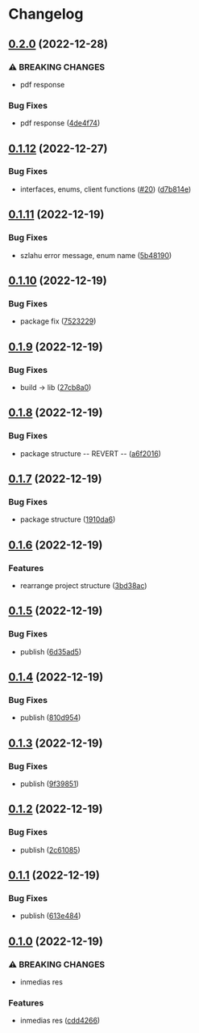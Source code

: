 # Changelog

## [0.2.0](https://github.com/Tubee01/szamlazzhu-client/compare/v0.1.12...v0.2.0) (2022-12-28)


### ⚠ BREAKING CHANGES

* pdf response

### Bug Fixes

* pdf response ([4de4f74](https://github.com/Tubee01/szamlazzhu-client/commit/4de4f740807b800a14f024cea8162c8631967447))

## [0.1.12](https://github.com/Tubee01/szamlazzhu-client/compare/v0.1.11...v0.1.12) (2022-12-27)


### Bug Fixes

* interfaces, enums, client functions ([#20](https://github.com/Tubee01/szamlazzhu-client/issues/20)) ([d7b814e](https://github.com/Tubee01/szamlazzhu-client/commit/d7b814e9fc05e0e886b25d4bf6428e14bfb43ce6))

## [0.1.11](https://github.com/Tubee01/szamlazzhu-client/compare/v0.1.10...v0.1.11) (2022-12-19)


### Bug Fixes

* szlahu error message, enum name ([5b48190](https://github.com/Tubee01/szamlazzhu-client/commit/5b4819052cd2d8fe54258d090aa59027f92bd5ef))

## [0.1.10](https://github.com/Tubee01/szamlazzhu-client/compare/v0.1.9...v0.1.10) (2022-12-19)


### Bug Fixes

* package fix ([7523229](https://github.com/Tubee01/szamlazzhu-client/commit/7523229a2a077ac74ce4c8406b0739dbd37da61e))

## [0.1.9](https://github.com/Tubee01/szamlazzhu-client/compare/v0.1.8...v0.1.9) (2022-12-19)


### Bug Fixes

* build -&gt; lib ([27cb8a0](https://github.com/Tubee01/szamlazzhu-client/commit/27cb8a0b17e6e14a65201637b78cd502009318c1))

## [0.1.8](https://github.com/Tubee01/szamlazzhu-client/compare/v0.1.7...v0.1.8) (2022-12-19)


### Bug Fixes

* package structure -- REVERT -- ([a6f2016](https://github.com/Tubee01/szamlazzhu-client/commit/a6f201678728eeb8b3dce833d2986d42a121f911))

## [0.1.7](https://github.com/Tubee01/szamlazzhu-client/compare/v0.1.6...v0.1.7) (2022-12-19)


### Bug Fixes

* package structure ([1910da6](https://github.com/Tubee01/szamlazzhu-client/commit/1910da6f9f5964107f66699ab64ad337aba74679))

## [0.1.6](https://github.com/Tubee01/szamlazzhu-client/compare/v0.1.5...v0.1.6) (2022-12-19)


### Features

* rearrange project structure ([3bd38ac](https://github.com/Tubee01/szamlazzhu-client/commit/3bd38ac9d2ede869769083d571214a07dd0485f9))

## [0.1.5](https://github.com/Tubee01/szamlazzhu-client/compare/v0.1.4...v0.1.5) (2022-12-19)


### Bug Fixes

* publish ([6d35ad5](https://github.com/Tubee01/szamlazzhu-client/commit/6d35ad5fc37a1c401b03a5dda5270292c0e8eb90))

## [0.1.4](https://github.com/Tubee01/szamlazzhu-client/compare/v0.1.3...v0.1.4) (2022-12-19)


### Bug Fixes

* publish ([810d954](https://github.com/Tubee01/szamlazzhu-client/commit/810d9543090fc626ca4a4cc061afc238d8c297bc))

## [0.1.3](https://github.com/Tubee01/szamlazzhu-client/compare/v0.1.2...v0.1.3) (2022-12-19)


### Bug Fixes

* publish ([9f39851](https://github.com/Tubee01/szamlazzhu-client/commit/9f39851531c7c0dbcfbba29e976fb10ed9764b2b))

## [0.1.2](https://github.com/Tubee01/szamlazzhu-client/compare/v0.1.1...v0.1.2) (2022-12-19)


### Bug Fixes

* publish ([2c61085](https://github.com/Tubee01/szamlazzhu-client/commit/2c610858d84154d6f6023ee119a88eff2077e9df))

## [0.1.1](https://github.com/Tubee01/szamlazzhu-client/compare/v0.1.0...v0.1.1) (2022-12-19)


### Bug Fixes

* publish ([613e484](https://github.com/Tubee01/szamlazzhu-client/commit/613e484d7318d283e550fba3457aa72eb93f15b1))

## [0.1.0](https://github.com/Tubee01/szamlazzhu-client/compare/v0.0.0...v0.1.0) (2022-12-19)


### ⚠ BREAKING CHANGES

* inmedias res

### Features

* inmedias res ([cdd4266](https://github.com/Tubee01/szamlazzhu-client/commit/cdd42669c8a040c4ae0d27ddeb62313311526978))
